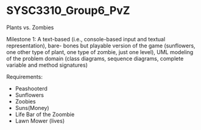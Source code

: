 # SYSC3310_Group6_PvZ

Plants vs. Zombies

Milestone 1: A text-based (i.e., console-based input and textual representation), bare- bones but playable version of the game (sunflowers, one other type of plant, one type of zombie, just one level), UML modeling of the problem domain (class diagrams, sequence diagrams, complete variable and method signatures)

 Requirements:
 
 - Peashooterd
 - Sunflowers
 - Zoobies
 - Suns(Money)
 - Life Bar of the Zoombie
 - Lawn Mower (lives)
